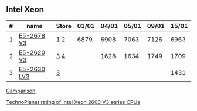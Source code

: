 ## Intel Xeon


| # | name | Store | 01/01 | 04/01 | 05/01 | 09/01 | 15/01
-|-|-|-|-|-|-|-
1 | [E5-2678 V3](https://www.chaynikam.info/Xeon_E5-2678_v3.html) | [1](https://aliexpress.ru/item/4000414556215.html "CPU Store") [2](https://aliexpress.ru/item/4000756196146.html "SZCPU Store") | 6879 | 6908 | 7063 | 7126 | 6963
2 | [E5-2620 V3](https://www.chaynikam.info/Xeon_E5-2620_v3.html) |[3](https://aliexpress.ru/item/4000265198909.html "CPU Top Store") [4](https://aliexpress.ru/item/4000081460972.html "JSF CPU Technologies Co Ltd store") | | 1628 | 1634 | 1749 | 1709
3 | [E5-2630 LV3](https://www.chaynikam.info/en/Xeon_E5-2630L_v3.html) | [3](https://aliexpress.ru/item/1005001870728450.html "CPU Top Store") | | | | | 1431

[Camparison](https://www.chaynikam.info/cpu_comparison.html?Xeon_E5-2678_v3&Xeon_E5-2620_v3&Xeon_E5-2689&Xeon_E5-2689_v4conf2=`0`````2689`159`)

[TechnoPlanet rating of Intel Xeon 2600 V3 series CPUs](https://vk.com/doc37616421_571053682?hash=182c373b4548013b20)